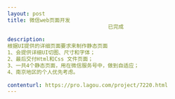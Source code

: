 ```yaml
---                
layout: post       
title: 微信web页面开发
                                已完成
           
description: 
根据UI提供的详细页面要求来制作静态页面
1、会提供详细UI切图、尺寸和字体；
2、最后交付Html和Css 文件页面；
3、一共4个静态页面，用在微信服务号中，做到自适应；
4、南京地区的个人优先考虑。
     
contenturl: https://pro.lagou.com/project/7220.html      
---                 
```

